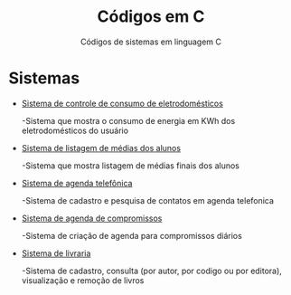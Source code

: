  <h1 align="center">Códigos em C</h1>
  <p align="center"> Códigos de sistemas em linguagem C </p>


# Sistemas
* [Sistema de controle de consumo de eletrodomésticos](https://github.com/anapaulasanto/Codigos-em-C/blob/main/Sistema_controle_de_consumo.c)
      <p> -Sistema que mostra o consumo de energia em KWh dos eletrodomésticos do usuário </p>

* [Sistema de listagem de médias dos alunos](https://github.com/anapaulasanto/Codigos-em-C/blob/main/Sistema_dados_alunos.c)
           <p> -Sistema que mostra listagem de médias finais dos alunos </p>
           
* [Sistema de agenda telefônica](https://github.com/anapaulasanto/Codigos-em-C/blob/main/Sistema_agenda_telefonica.c)
           <p> -Sistema de cadastro e pesquisa de contatos em agenda telefonica </p>

* [Sistema de agenda de compromissos](https://github.com/anapaulasanto/Codigos-em-C/blob/main/Sistemas_criacao_de_agenda_compromissos.c)
           <p> -Sistema de criação de agenda para compromissos diários </p>

* [Sistema de livraria](https://github.com/anapaulasanto/Codigos-em-C/blob/main/Sistemas_criacao_de_agenda_compromissos.c)
           <p> -Sistema de cadastro, consulta (por autor, por codigo ou por editora), visualização e remoção de livros </p>

